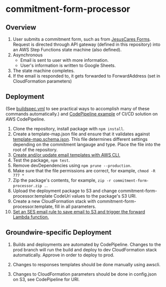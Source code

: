 # commitment-form-processor

## Overview

1. User submits a commitment form, such as from [JesusCares Forms](https://github.com/GroundwireDevs/jesuscares-forms). Request is directed through API gateway (defined in this repository) into an AWS Step Functions state machine (also defined).
2. Asynchronous
   * Email is sent to user with more information.
   * User's information is written to Google Sheets.
3. The state machine completes.
4. If the email is responded to, it gets forwarded to ForwardAddress (set in CloudFormation parameters)

## Deployment

(See [buildspec.yml](https://github.com/GroundwireDevs/commitment-form-processor/blob/prod/buildspec.yml) to see practical ways to accomplish many of these commands automatically.) and [CodePipeline example](https://github.com/GroundwireDevs/commitment-form-processor/wiki/CodePipeline-example) of CI/CD solution on AWS CodePipeline.

1. Clone the repository, install package with `npm install`.
2. Create a template-map.json file and ensure that it validates against  [template-map.schema.json](https://github.com/GroundwireDevs/commitment-form-processor/blob/prod/template-map.schema.json). This file determines different settings depending on the commitment langauge and type. Place the file into the root of the repository.
3. [Create and/or update email templates with AWS CLI.](https://github.com/GroundwireDevs/commitment-form-processor/wiki/Creating-and-updating-email-templates)
4. Test the package, `npm test`.
5. Remove devDependencies using `npm prune --production`.
6. Make sure that the file permissions are correct, for example, `chmod -R 777 *`
7. Zip the package's contents, for example, `zip -r commitment-form-processor.zip .`.
8. Upload the deployment package to S3 and change commitment-form-processor.template CodeUri values to the package's S3 URI.
9. Create a new CloudFormation stack with commitment-form-processor.template, fill in all parameters.
10. [Set an SES email rule to save email to S3 and trigger the forward Lambda function.](https://github.com/GroundwireDevs/commitment-form-processor/wiki/Setting-the-SES-rule-for-email-forwarding)


## Groundwire-specific Deployment

1. Builds and deployments are automated by CodePipeline. Changes to the prod branch will run the build and deploy to dev CloudFormation stack automatically. Approve in order to deploy to prod.

2. Changes to responses templates should be done manually using awscli.

3. Changes to CloudFormation parameters should be done in config.json on S3, see CodePipeline for URI.
